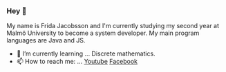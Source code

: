 ### Hey 👋

My name is Frida Jacobsson and I'm currently studying my second year at Malmö University to become a system developer. My main program languages are Java and JS.

- 🌱 I’m currently learning ... Discrete mathematics. 
- 📫 How to reach me: ... [Youtube](https://www.youtube.com/channel/UC1_AmBHOFutGFBzPY7do6aQ) [Facebook](https://www.facebook.com/fridajacobsson12)
